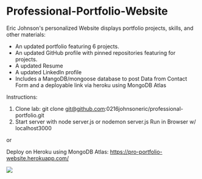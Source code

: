 # Professional-Portfolio-Website
Eric Johnson's personalized Website displays portfolio projects, skills, and other materials:
* An updated portfolio featuring 6 projects.
* An updated GitHub profile with pinned repositories featuring for projects.
* A updated Resume
* A updated LinkedIn profile
* Includes a MangoDB/mongoose database to post Data from Contact Form and a deployable link via heroku using MongoDB Atlas

Instructions:
1) Clone lab: git clone git@github.com:0216johnsoneric/professional-portfolio.git
2) Start server with node server.js or nodemon server.js Run in Browser w/ localhost3000 

or

Deploy on Heroku using MongoDB Atlas:
https://pro-portfolio-website.herokuapp.com/

<img src="public/assets/images/Screen Shot 2020-09-29 at 8.21.04 PM.png"> </img>











